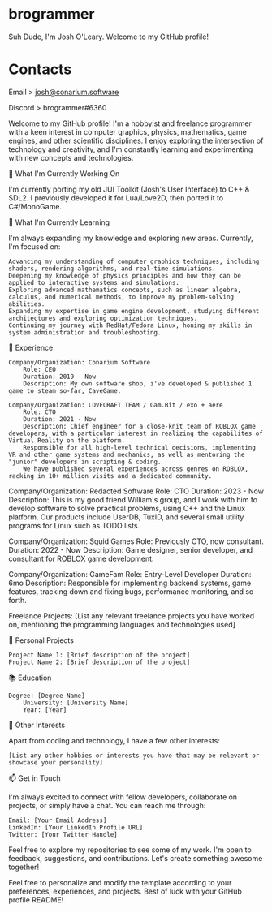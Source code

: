 # brogrammer
Suh Dude, I'm Josh O'Leary. Welcome to my GitHub profile!

# Contacts
Email > josh@conarium.software

Discord > brogrammer#6360

Welcome to my GitHub profile! I'm a hobbyist and freelance programmer with a keen interest in computer graphics, physics, mathematics, game engines, and other scientific disciplines. I enjoy exploring the intersection of technology and creativity, and I'm constantly learning and experimenting with new concepts and technologies.

🔭 What I'm Currently Working On

I'm currently porting my old JUI Toolkit (Josh's User Interface) to C++ & SDL2. I previously developed it for Lua/Love2D, then ported it to C#/MonoGame.


🌱 What I'm Currently Learning

I'm always expanding my knowledge and exploring new areas. Currently, I'm focused on:

    Advancing my understanding of computer graphics techniques, including shaders, rendering algorithms, and real-time simulations.
    Deepening my knowledge of physics principles and how they can be applied to interactive systems and simulations.
    Exploring advanced mathematics concepts, such as linear algebra, calculus, and numerical methods, to improve my problem-solving abilities.
    Expanding my expertise in game engine development, studying different architectures and exploring optimization techniques.
    Continuing my journey with RedHat/Fedora Linux, honing my skills in system administration and troubleshooting.

💼 Experience

    Company/Organization: Conarium Software
        Role: CEO
        Duration: 2019 - Now
        Description: My own software shop, i've developed & published 1 game to steam so-far, CaveGame.
        
    Company/Organization: LOVECRAFT TEAM / Gam.Bit / exo + aere
        Role: CTO
        Duration: 2021 - Now
        Description: Chief engineer for a close-knit team of ROBLOX game developers, with a particular interest in realizing the capabilites of Virtual Reality on the platform. 
        Responsible for all high-level technical decisions, implementing VR and other game systems and mechanics, as well as mentoring the "junior" developers in scripting & coding. 
        We have published several experiences across genres on ROBLOX, racking in 10+ million visits and a dedicated community.
        
Company/Organization: Redacted Software
        Role: CTO
        Duration: 2023 - Now
        Description: This is my good friend William's group, and I work with him to develop software to solve practical problems, using C++ and the Linux platform. Our products include UserDB, TuxID, and several small utility programs for Linux such as TODO lists.
        
Company/Organization: Squid Games
        Role: Previously CTO, now consultant.
        Duration: 2022 - Now
        Description: Game designer, senior developer, and consultant for ROBLOX game development.
        
Company/Organization: GameFam
        Role: Entry-Level Developer
        Duration: 6mo
        Description: Responsible for implementing backend systems, game features, tracking down and fixing bugs, performance monitoring, and so forth.

Freelance Projects: [List any relevant freelance projects you have worked on, mentioning the programming languages and technologies used]

🚀 Personal Projects

    Project Name 1: [Brief description of the project]
    Project Name 2: [Brief description of the project]

📚 Education

    Degree: [Degree Name]
        University: [University Name]
        Year: [Year]

🌟 Other Interests

Apart from coding and technology, I have a few other interests:

    [List any other hobbies or interests you have that may be relevant or showcase your personality]

📫 Get in Touch

I'm always excited to connect with fellow developers, collaborate on projects, or simply have a chat. You can reach me through:

    Email: [Your Email Address]
    LinkedIn: [Your LinkedIn Profile URL]
    Twitter: [Your Twitter Handle]

Feel free to explore my repositories to see some of my work. I'm open to feedback, suggestions, and contributions. Let's create something awesome together!

Feel free to personalize and modify the template according to your preferences, experiences, and projects. Best of luck with your GitHub profile README!
